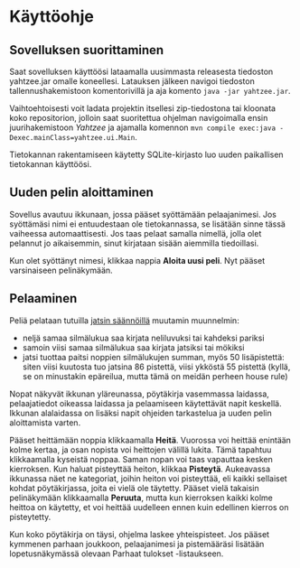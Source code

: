 # Käyttöohje

## Sovelluksen suorittaminen

Saat sovelluksen käyttöösi lataamalla uusimmasta releasesta tiedoston yahtzee.jar omalle koneellesi. Latauksen jälkeen navigoi tiedoston tallennushakemistoon komentorivillä ja aja komento `java -jar yahtzee.jar`.

Vaihtoehtoisesti voit ladata projektin itsellesi zip-tiedostona tai kloonata koko repositorion, jolloin saat suoritettua ohjelman navigoimalla ensin juurihakemistoon _Yahtzee_ ja ajamalla komennon `mvn compile exec:java -Dexec.mainClass=yahtzee.ui.Main`.

Tietokannan rakentamiseen käytetty SQLite-kirjasto luo uuden paikallisen tietokannan käyttöösi.

## Uuden pelin aloittaminen

Sovellus avautuu ikkunaan, jossa pääset syöttämään pelaajanimesi. Jos syöttämäsi nimi ei entuudestaan ole tietokannassa, se lisätään sinne tässä vaiheessa automaattisesti. Jos taas pelaat samalla nimellä, jolla olet pelannut jo aikaisemmin, sinut kirjataan sisään aiemmilla tiedoillasi.

Kun olet syöttänyt nimesi, klikkaa nappia __Aloita uusi peli__. Nyt pääset varsinaiseen pelinäkymään.

## Pelaaminen

Peliä pelataan tutuilla [jatsin säännöillä](https://www.lautapeliopas.fi/saannot/yatzy/) muutamin muunnelmin:

* neljä samaa silmälukua saa kirjata neliluvuksi tai kahdeksi pariksi
* samoin viisi samaa silmälukua saa kirjata jatsiksi tai mökiksi
* jatsi tuottaa paitsi noppien silmälukujen summan, myös 50 lisäpistettä: siten viisi kuutosta tuo jatsina 86 pistettä, viisi ykköstä 55 pistettä (kyllä, se on minustakin epäreilua, mutta tämä on meidän perheen house rule)

Nopat näkyvät ikkunan yläreunassa, pöytäkirja vasemmassa laidassa, pelaajatiedot oikeassa laidassa ja pelaamiseen käytettävät napit keskellä. Ikkunan alalaidassa on lisäksi napit ohjeiden tarkastelua ja uuden pelin aloittamista varten.

Pääset heittämään noppia klikkaamalla __Heitä__. Vuorossa voi heittää enintään kolme kertaa, ja osan nopista voi heittojen välillä lukita. Tämä tapahtuu klikkaamalla kyseistä noppaa. Saman nopan voi taas vapauttaa kesken kierroksen. Kun haluat pisteyttää heiton, klikkaa __Pisteytä__. Aukeavassa ikkunassa näet ne kategoriat, joihin heiton voi pisteyttää, eli kaikki sellaiset kohdat pöytäkirjassa, joita ei vielä ole täytetty. Pääset vielä takaisin pelinäkymään klikkaamalla __Peruuta__, mutta kun kierroksen kaikki kolme heittoa on käytetty, et voi heittää uudelleen ennen kuin edellinen kierros on pisteytetty.

Kun koko pöytäkirja on täysi, ohjelma laskee yhteispisteet. Jos pääset kymmenen parhaan joukkoon, pelaajanimesi ja pistemääräsi lisätään lopetusnäkymässä olevaan Parhaat tulokset -listaukseen.
